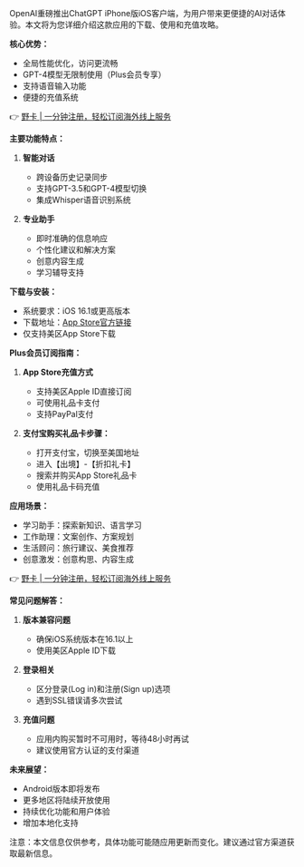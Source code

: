 OpenAI重磅推出ChatGPT iPhone版iOS客户端，为用户带来更便捷的AI对话体验。本文将为您详细介绍这款应用的下载、使用和充值攻略。

**核心优势：**

- 全局性能优化，访问更流畅
- GPT-4模型无限制使用（Plus会员专享）
- 支持语音输入功能
- 便捷的充值系统

👉 [野卡 | 一分钟注册，轻松订阅海外线上服务](https://bit.ly/bewildcard)

**主要功能特点：**

1. **智能对话**
   - 跨设备历史记录同步
   - 支持GPT-3.5和GPT-4模型切换
   - 集成Whisper语音识别系统

2. **专业助手**
   - 即时准确的信息响应
   - 个性化建议和解决方案
   - 创意内容生成
   - 学习辅导支持

**下载与安装：**

- 系统要求：iOS 16.1或更高版本
- 下载地址：[App Store官方链接](https://apps.apple.com/us/app/openai-chatgpt/id6448311069)
- 仅支持美区App Store下载

**Plus会员订阅指南：**

1. **App Store充值方式**
   - 支持美区Apple ID直接订阅
   - 可使用礼品卡支付
   - 支持PayPal支付

2. **支付宝购买礼品卡步骤：**
   - 打开支付宝，切换至美国地址
   - 进入【出境】-【折扣礼卡】
   - 搜索并购买App Store礼品卡
   - 使用礼品卡码充值

**应用场景：**

- 学习助手：探索新知识、语言学习
- 工作助理：文案创作、方案规划
- 生活顾问：旅行建议、美食推荐
- 创意激发：创意构思、内容生成

👉 [野卡 | 一分钟注册，轻松订阅海外线上服务](https://bit.ly/bewildcard)

**常见问题解答：**

1. **版本兼容问题**
   - 确保iOS系统版本在16.1以上
   - 使用美区Apple ID下载

2. **登录相关**
   - 区分登录(Log in)和注册(Sign up)选项
   - 遇到SSL错误请多次尝试

3. **充值问题**
   - 应用内购买暂时不可用时，等待48小时再试
   - 建议使用官方认证的支付渠道

**未来展望：**

- Android版本即将发布
- 更多地区将陆续开放使用
- 持续优化功能和用户体验
- 增加本地化支持

注意：本文信息仅供参考，具体功能可能随应用更新而变化。建议通过官方渠道获取最新信息。